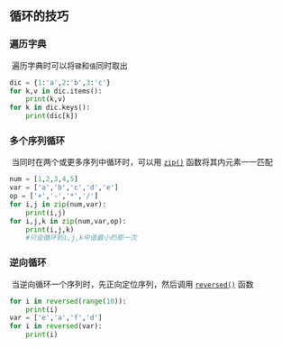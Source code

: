## 循环的技巧

### 遍历字典

​	遍历字典时可以将`键`和`值`同时取出

```python
dic = {1:'a',2:'b',3:'c'}
for k,v in dic.items():
    print(k,v)
for k in dic.keys():
    print(dic[k])
```

### 多个序列循环

​	当同时在两个或更多序列中循环时，可以用 [`zip()`](https://docs.python.org/zh-cn/3/library/functions.html#zip) 函数将其内元素一一匹配

```python
num = [1,2,3,4,5]
var = ['a','b','c','d','e']
op = ['+','-','*','/']
for i,j in zip(num,var):
    print(i,j)
for i,j,k in zip(num,var,op):
    print(i,j,k)
    #只会循环到i,j,k中值最小的那一次
```

### 逆向循环

​	当逆向循环一个序列时，先正向定位序列，然后调用 [`reversed()`](https://docs.python.org/zh-cn/3/library/functions.html#reversed) 函数

```python
for i in reversed(range(10)):
    print(i)
var = ['e','a','f','d']
for i in reversed(var):
    print(i)
```

